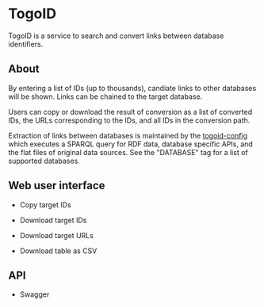 # TogoID

TogoID is a service to search and convert links between database identifiers.

## About

By entering a list of IDs (up to thousands), candiate links to other databases will be shown. Links can be chained to the target database.

Users can copy or download the result of conversion as a list of converted IDs, the URLs corresponding to the IDs, and all IDs in the conversion path.

Extraction of links between databases is maintained by the [togoid-config](https://github.com/dbcls/togoid-config) which executes a SPARQL query for RDF data, database specific APIs, and the flat files of original data sources. See the "DATABASE" tag for a list of supported databases.

## Web user interface

* Copy target IDs

* Download target IDs

* Download target URLs

* Download table as CSV

## API

* Swagger


